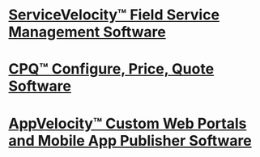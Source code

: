 # [ServiceVelocity&trade; Field Service Management Software](fsm.html)
# [CPQ&trade; Configure, Price, Quote Software](cpq.html)
# [AppVelocity&trade; Custom Web Portals and Mobile App Publisher Software](apps.html)
